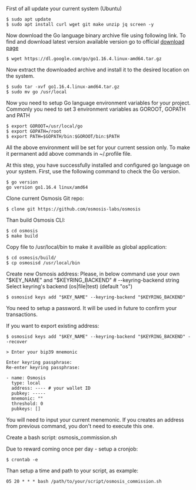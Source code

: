 First of all update your current system (Ubuntu) 
```
$ sudo apt update 
$ sudo apt install curl wget git make unzip jq screen -y
```
Now download the Go language binary archive file using following link. To find and download latest version available version go to official [download page](https://golang.org/dl/)

```
$ wget https://dl.google.com/go/go1.16.4.linux-amd64.tar.gz 
```

Now extract the downloaded archive and install it to the desired location on the system.

```
$ sudo tar -xvf go1.16.4.linux-amd64.tar.gz   
$ sudo mv go /usr/local
```

Now you need to setup Go language environment variables for your project. Commonly you need to set 3 environment variables as GOROOT, GOPATH and PATH

```
$ export GOROOT=/usr/local/go
$ export GOPATH=/root
$ export PATH=$GOPATH/bin:$GOROOT/bin:$PATH
```

All the above environment will be set for your current session only. To make it permanent add above commands in ~/.profile file.

At this step, you have successfully installed and configured go language on your system. First, use the following command to check the Go version.

```
$ go version
go version go1.16.4 linux/amd64
```
Clone current Osmosis Git repo:

```
$ clone git https://github.com/osmosis-labs/osmosis
```
Than build Osmosis CLI:

```
$ cd osmosis
$ make build
```

Copy file to /usr/local/bin to make it availible as global application:

```
$ cd osmosis/build/
$ cp osmosisd /usr/local/bin
```
Create new Osmosis address:
Please, in below command use your own "$KEY_NAME" and "$KEYRING_BACKEND" # --keyring-backend string   Select keyring's backend (os|file|test) (default "os")

```
$ osmosisd keys add "$KEY_NAME" --keyring-backend "$KEYRING_BACKEND"
```
You need to setup a password. It will be used in future to confirm your transactions.

If you want to export existing address:

```
$ osmosisd keys add "$KEY_NAME" --keyring-backend "$KEYRING_BACKEND" --recover

> Enter your bip39 mnemonic

Enter keyring passphrase:
Re-enter keyring passphrase:

- name: Osmosis
  type: local
  address: ---- # your wallet ID
  pubkey: -----
  mnemonic: ""
  threshold: 0
  pubkeys: []

```
You will need to input your current menemonic. If you creates an address from previous command, you don't need to execute this one.

Create a bash script: osmosis_commission.sh

Due to reward coming once per day - setup a cronjob:

```
$ crontab -e
```

Than setup a time and path to your script, as example:
```
05 20 * * * bash /path/to/your/script/osmosis_commission.sh
```

